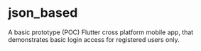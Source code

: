 # json_based

A basic prototype (POC) Flutter cross platform mobile app, that demonstrates basic login access for registered users only.
